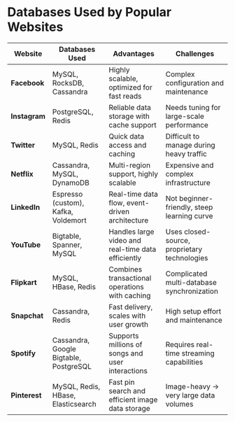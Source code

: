 # Databases Used by Popular Websites

| Website     | Databases Used                                      | Advantages                                           | Challenges                                      |
|-------------|-----------------------------------------------------|------------------------------------------------------|-------------------------------------------------|
| **Facebook**  | MySQL, RocksDB, Cassandra                          | Highly scalable, optimized for fast reads           | Complex configuration and maintenance           |
| **Instagram** | PostgreSQL, Redis                                  | Reliable data storage with cache support            | Needs tuning for large-scale performance        |
| **Twitter**   | MySQL, Redis                                       | Quick data access and caching                       | Difficult to manage during heavy traffic        |
| **Netflix**   | Cassandra, MySQL, DynamoDB                         | Multi-region support, highly scalable               | Expensive and complex infrastructure            |
| **LinkedIn**  | Espresso (custom), Kafka, Voldemort               | Real-time data flow, event-driven architecture      | Not beginner-friendly, steep learning curve     |
| **YouTube**   | Bigtable, Spanner, MySQL                           | Handles large video and real-time data efficiently  | Uses closed-source, proprietary technologies    |
| **Flipkart**  | MySQL, HBase, Redis                                | Combines transactional operations with caching      | Complicated multi-database synchronization      |
| **Snapchat**  | Cassandra, Redis                                   | Fast delivery, scales with user growth              | High setup effort and maintenance               |
| **Spotify**   | Cassandra, Google Bigtable, PostgreSQL             | Supports millions of songs and user interactions    | Requires real-time streaming capabilities       |
| **Pinterest** | MySQL, Redis, HBase, Elasticsearch                 | Fast pin search and efficient image data storage    | Image-heavy → very large data volumes           |
